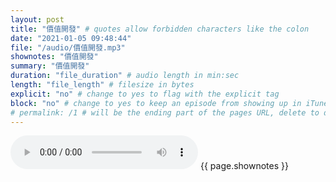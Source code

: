 ```yaml
---
layout: post
title: "價值開發" # quotes allow forbidden characters like the colon
date: "2021-01-05 09:48:44"
file: "/audio/價值開發.mp3"
shownotes: "價值開發"
summary: "價值開發"
duration: "file_duration" # audio length in min:sec
length: "file_length" # filesize in bytes
explicit: "no" # change to yes to flag with the explicit tag
block: "no" # change to yes to keep an episode from showing up in iTunes
# permalink: /1 # will be the ending part of the pages URL, delete to default to the title
---
```


<audio controls>
<source src="{{site.url}}{{site.baseurl}}{{ page.file }}" type="audio/x-mp3">
Your browser does not support the audio element.
</audio>
{{ page.shownotes }}
